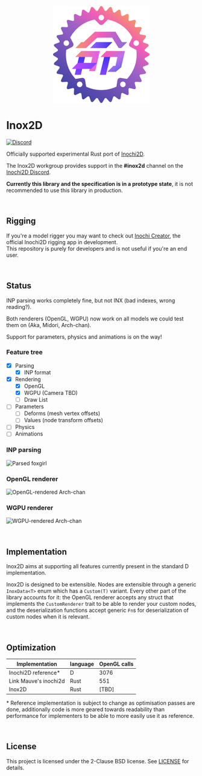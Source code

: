 <p align="center">
  <img width="256" height="256" src="inox2d_logo.svg">
</p>

# Inox2D

[![Discord](https://img.shields.io/discord/855173611409506334?color=7289DA&label=%20&logo=discord&logoColor=white)](https://discord.com/invite/abnxwN6r9v)

Officially supported experimental Rust port of [Inochi2D](https://github.com/Inochi2D/inochi2d). 

The Inox2D workgroup provides support in the **#inox2d** channel on the [Inochi2D Discord]().

**Currently this library and the specification is in a prototype state**, it is not recommended to use this library in production.

&nbsp;

## Rigging

If you're a model rigger you may want to check out [Inochi Creator](https://github.com/Inochi2D/inochi-creator), the official Inochi2D rigging app in development.  
This repository is purely for developers and is not useful if you're an end user.

&nbsp;

## Status

INP parsing works completely fine, but not INX (bad indexes, wrong reading?).

Both renderers (OpenGL, WGPU) now work on all models we could test them on (Aka, Midori, Arch-chan).

Support for parameters, physics and animations is on the way!

### Feature tree

- [x] Parsing
  - [x] INP format
- [x] Rendering
  - [x] OpenGL
  - [x] WGPU (Camera TBD)
  - [ ] Draw List
- [ ] Parameters
  - [ ] Deforms (mesh vertex offsets)
  - [ ] Values (node transform offsets)
- [ ] Physics
- [ ] Animations

### INP parsing

![Parsed foxgirl](https://0x0.st/o7sM.png)

### OpenGL renderer

![OpenGL-rendered Arch-chan](https://0x0.st/Hio6.png)

### WGPU renderer

![WGPU-rendered Arch-chan](https://0x0.st/HzET.png)

&nbsp;

## Implementation

Inox2D aims at supporting all features currently present in the standard D implementation.

Inox2D is designed to be extensible. Nodes are extensible through a generic `InoxData<T>` enum which has a `Custom(T)` variant. Every other part of the library accounts for it: the OpenGL renderer accepts any struct that implements the `CustomRenderer` trait to be able to render your custom nodes, and the deserialization functions accept generic `Fn`s for deserialization of custom nodes when it is relevant.

&nbsp;

## Optimization

| Implementation        | language | OpenGL calls |
| --------------------- | -------- | ------------ |
| Inochi2D reference*   | D        | 3076         |
| Link Mauve's inochi2d | Rust     | 551          |
| Inox2D                | Rust     | [TBD]        |

\* Reference implementation is subject to change as optimisation passes are done, additionally code is more geared towards readability than performance for implementers to be able to more easily use it as reference.

&nbsp;

## License

This project is licensed under the 2-Clause BSD license.
See [LICENSE](LICENSE) for details.
